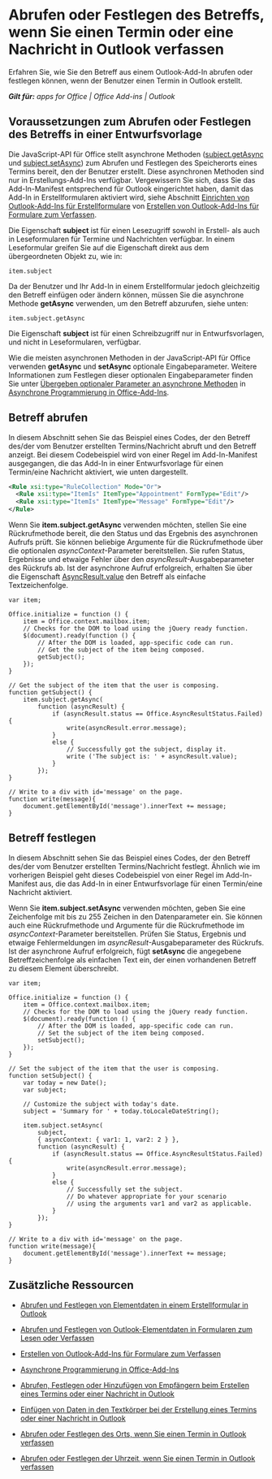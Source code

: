 
# Abrufen oder Festlegen des Betreffs, wenn Sie einen Termin oder eine Nachricht in Outlook verfassen
Erfahren Sie, wie Sie den Betreff aus einem Outlook-Add-In abrufen oder festlegen können, wenn der Benutzer einen Termin in Outlook erstellt.

 _**Gilt für:** apps for Office | Office Add-ins | Outlook_


## Voraussetzungen zum Abrufen oder Festlegen des Betreffs in einer Entwurfsvorlage


Die JavaScript-API für Office stellt asynchrone Methoden ([subject.getAsync](../reference/outlook/Subject.html%28Office.15%29.md) und [subject.setAsync](https://dev.outlook.com/reference/add-ins/Subject.md%28Office.15%29.md)) zum Abrufen und Festlegen des Speicherorts eines Termins bereit, den der Benutzer erstellt. Diese asynchronen Methoden sind nur in Erstellungs-Add-Ins verfügbar. Vergewissern Sie sich, dass Sie das Add-In-Manifest entsprechend für Outlook eingerichtet haben, damit das Add-In in Erstellformularen aktiviert wird, siehe Abschnitt [Einrichten von Outlook-Add-Ins für Erstellformulare](e4126e58-4ddc-4891-9f19-aa6c1a258027.md#mod_off15_CreatingForCompose_SettingUp) von [Erstellen von Outlook-Add-Ins für Formulare zum Verfassen](e4126e58-4ddc-4891-9f19-aa6c1a258027.md).

Die Eigenschaft  **subject** ist für einen Lesezugriff sowohl in Erstell- als auch in Leseformularen für Termine und Nachrichten verfügbar. In einem Leseformular greifen Sie auf die Eigenschaft direkt aus dem übergeordneten Objekt zu, wie in:




```
item.subject
```

Da der Benutzer und Ihr Add-In in einem Erstellformular jedoch gleichzeitig den Betreff einfügen oder ändern können, müssen Sie die asynchrone Methode  **getAsync** verwenden, um den Betreff abzurufen, siehe unten:




```
item.subject.getAsync
```

Die Eigenschaft  **subject** ist für einen Schreibzugriff nur in Entwurfsvorlagen, und nicht in Leseformularen, verfügbar.

Wie die meisten asynchronen Methoden in der JavaScript-API für Office verwenden  **getAsync** und **setAsync** optionale Eingabeparameter. Weitere Informationen zum Festlegen dieser optionalen Eingabeparameter finden Sie unter [Übergeben optionaler Parameter an asynchrone Methoden](http://msdn.microsoft.com/de-de/library/7fe6bb42-3178-4d96-85f5-af5caea7b950%28Office.15%29.aspx#AsyncProgramming_OptionalParameters) in [Asynchrone Programmierung in Office-Add-Ins](7fe6bb42-3178-4d96-85f5-af5caea7b950.md).


## Betreff abrufen


In diesem Abschnitt sehen Sie das Beispiel eines Codes, der den Betreff des/der vom Benutzer erstellten Termins/Nachricht abruft und den Betreff anzeigt. Bei diesem Codebeispiel wird von einer Regel im Add-In-Manifest ausgegangen, die das Add-In in einer Entwurfsvorlage für einen Termin/eine Nachricht aktiviert, wie unten dargestellt.


```XML
<Rule xsi:type="RuleCollection" Mode="Or">
  <Rule xsi:type="ItemIs" ItemType="Appointment" FormType="Edit"/>
  <Rule xsi:type="ItemIs" ItemType="Message" FormType="Edit"/>
</Rule>

```

Wenn Sie  **item.subject.getAsync** verwenden möchten, stellen Sie eine Rückrufmethode bereit, die den Status und das Ergebnis des asynchronen Aufrufs prüft. Sie können beliebige Argumente für die Rückrufmethode über die optionalen _asyncContext_-Parameter bereitstellen. Sie rufen Status, Ergebnisse und etwaige Fehler über den  _asyncResult_-Ausgabeparameter des Rückrufs ab. Ist der asynchrone Aufruf erfolgreich, erhalten Sie über die Eigenschaft [AsyncResult.value](../reference/outlook/simple-types.md%28Office.15%29.md) den Betreff als einfache Textzeichenfolge.




```
var item;

Office.initialize = function () {
    item = Office.context.mailbox.item;
    // Checks for the DOM to load using the jQuery ready function.
    $(document).ready(function () {
        // After the DOM is loaded, app-specific code can run.
        // Get the subject of the item being composed.
        getSubject();
    });
}

// Get the subject of the item that the user is composing.
function getSubject() {
    item.subject.getAsync(
        function (asyncResult) {
            if (asyncResult.status == Office.AsyncResultStatus.Failed){
                write(asyncResult.error.message);
            }
            else {
                // Successfully got the subject, display it.
                write ('The subject is: ' + asyncResult.value);
            }
        });
}

// Write to a div with id='message' on the page.
function write(message){
    document.getElementById('message').innerText += message; 
}
```


## Betreff festlegen


In diesem Abschnitt sehen Sie das Beispiel eines Codes, der den Betreff des/der vom Benutzer erstellten Termins/Nachricht festlegt. Ähnlich wie im vorherigen Beispiel geht dieses Codebeispiel von einer Regel im Add-In-Manifest aus, die das Add-In in einer Entwurfsvorlage für einen Termin/eine Nachricht aktiviert.

Wenn Sie  **item.subject.setAsync** verwenden möchten, geben Sie eine Zeichenfolge mit bis zu 255 Zeichen in den Datenparameter ein. Sie können auch eine Rückrufmethode und Argumente für die Rückrufmethode im _asyncContext_-Parameter bereitstellen. Prüfen Sie Status, Ergebnis und etwaige Fehlermeldungen im  _asyncResult_-Ausgabeparameter des Rückrufs. Ist der asynchrone Aufruf erfolgreich, fügt  **setAsync** die angegebene Betreffzeichenfolge als einfachen Text ein, der einen vorhandenen Betreff zu diesem Element überschreibt.




```
var item;

Office.initialize = function () {
    item = Office.context.mailbox.item;
    // Checks for the DOM to load using the jQuery ready function.
    $(document).ready(function () {
        // After the DOM is loaded, app-specific code can run.
        // Set the subject of the item being composed.
        setSubject();
    });
}

// Set the subject of the item that the user is composing.
function setSubject() {
    var today = new Date();
    var subject;

    // Customize the subject with today's date.
    subject = 'Summary for ' + today.toLocaleDateString();

    item.subject.setAsync(
        subject,
        { asyncContext: { var1: 1, var2: 2 } },
        function (asyncResult) {
            if (asyncResult.status == Office.AsyncResultStatus.Failed){
                write(asyncResult.error.message);
            }
            else {
                // Successfully set the subject.
                // Do whatever appropriate for your scenario
                // using the arguments var1 and var2 as applicable.
            }
        });
}

// Write to a div with id='message' on the page.
function write(message){
    document.getElementById('message').innerText += message; 
}
```


## Zusätzliche Ressourcen



- [Abrufen und Festlegen von Elementdaten in einem Erstellformular in Outlook](60901b90-2472-4132-9b5e-0749e2e33cbe.md)
    
- [Abrufen und Festlegen von Outlook-Elementdaten in Formularen zum Lesen oder Verfassen](081ef8af-fc0b-4b1c-86e0-4ce8392e9886.md)
    
- [Erstellen von Outlook-Add-Ins für Formulare zum Verfassen](e4126e58-4ddc-4891-9f19-aa6c1a258027.md)
    
- [Asynchrone Programmierung in Office-Add-Ins](7fe6bb42-3178-4d96-85f5-af5caea7b950.md)
    
- [Abrufen, Festlegen oder Hinzufügen von Empfängern beim Erstellen eines Termins oder einer Nachricht in Outlook](c92f62f5-cd93-49c2-9c74-d9b195ee7ef4.md)
    
- [Einfügen von Daten in den Textkörper bei der Erstellung eines Termins oder einer Nachricht in Outlook](ca6d1571-70b4-4941-a10b-b0c730fcdf9a.md)
    
- [Abrufen oder Festlegen des Orts, wenn Sie einen Termin in Outlook verfassen](23558d28-e6f4-42e2-b943-27354c255a56.md)
    
- [Abrufen oder Festlegen der Uhrzeit, wenn Sie einen Termin in Outlook verfassen](7f3f8159-bf96-4dd4-aedc-e773e36904ea.md)
    
